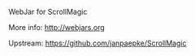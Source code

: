 WebJar for ScrollMagic

More info: http://webjars.org

Upstream: https://github.com/janpaepke/ScrollMagic
